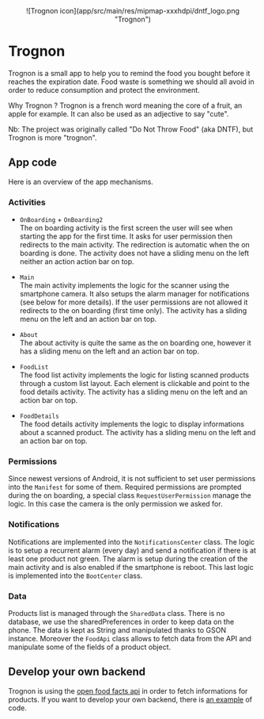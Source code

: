 <center>![Trognon icon](app/src/main/res/mipmap-xxxhdpi/dntf_logo.png "Trognon")</center>

# Trognon
Trognon is a small app to help you to remind the food you bought before it reaches the expiration date.
Food waste is something we should all avoid in order to reduce consumption and protect the environment.

Why Trognon ? Trognon is a french word meaning the core of a fruit, an apple for example. It can also
be used as an adjective to say "cute".

Nb: The project was originally called "Do Not Throw Food" (aka DNTF), but Trognon is more "trognon".

## App code
Here is an overview of the app mechanisms.

### Activities
- `OnBoarding` + `OnBoarding2`  
The on boarding activity is the first screen the user will see when starting the app for the
first time. It asks for user permission then redirects to the main activity. The redirection is
automatic when the on boarding is done. The activity does not have a sliding menu on the left neither
an action action bar on top.

- `Main`  
The main activity implements the logic for the scanner using the smartphone camera. It also
setups the alarm manager for notifications (see below for more details). If the user permissions
are not allowed it redirects to the on boarding (first time only). The activity has a sliding menu
on the left and an action bar on top.

- `About`  
The about activity is quite the same as the on boarding one, however it has a sliding menu on the left
and an action bar on top.

- `FoodList`  
The food list activity implements the logic for listing scanned products through a custom list layout.
Each element is clickable and point to the food details activity. The activity has a sliding menu
on the left and an action bar on top.

- `FoodDetails`  
The food details activity implements the logic to display informations about a scanned product. The activity
has a sliding menu on the left and an action bar on top.

### Permissions
Since newest versions of Android, it is not sufficient to set user permissions into the `Manifest` for some of them.
Required permissions are prompted during the on boarding, a special class `RequestUserPermission` manage the logic.
In this case the camera is the only permission we asked for.

### Notifications
Notifications are implemented into the  `NotificationsCenter` class. The logic is to setup a recurrent alarm
(every day) and send a notification if there is at least one product not green. The alarm is setup
during the creation of the main activity and is also enabled if the smartphone is reboot. This last logic
is implemented into the `BootCenter` class.

### Data
Products list is managed through the `SharedData` class. There is no database, we use the sharedPreferences in order
to keep data on the phone. The data is kept as String and manipulated thanks to GSON instance.
Moreover the `FoodApi` class allows to fetch data from the API and manipulate some of the fields of a product
object.

## Develop your own backend
Trognon is using the [open food facts api](http://world.openfoodfacts.org/data) in order to fetch informations for products.
If you want to develop your own backend, there is [an example](backend/) of code.
